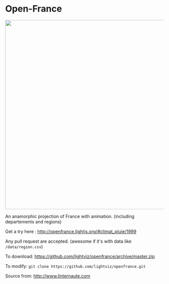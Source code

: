 Open-France
==========

<a href="http://openfrance.lightjs.org/#climat_pluie/1999"><img src="http://openfrance.lightjs.org/preview.png" width="600"></a>

An anamorphic projection of France with animation. (including departements and regions)

Get a try here : http://openfrance.lightjs.org/#climat_pluie/1999

Any pull request are accepted. (awesome if it's with data like `/data/region.csv`)

To download: https://github.com/lightviz/openfrance/archive/master.zip

To modify: `git clone https://github.com/lightviz/openfrance.git`

Source from: http://www.linternaute.com

